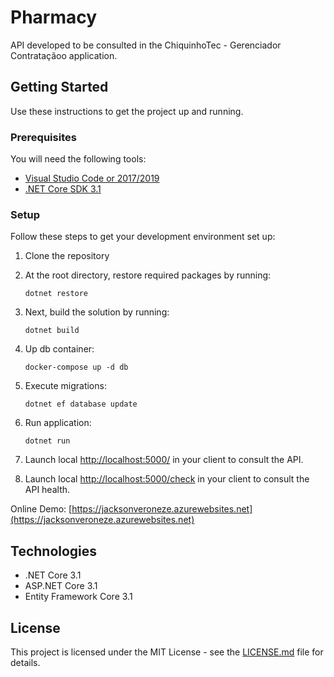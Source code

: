 # Pharmacy

API developed to be consulted in the ChiquinhoTec - Gerenciador Contrataçãoo application.

## Getting Started
Use these instructions to get the project up and running.

### Prerequisites
You will need the following tools:

* [Visual Studio Code or 2017/2019](https://www.visualstudio.com/downloads/)
* [.NET Core SDK 3.1](https://www.microsoft.com/net/download/dotnet-core/2.2)

### Setup
Follow these steps to get your development environment set up:

  1. Clone the repository
  
  2. At the root directory, restore required packages by running:
     ```
     dotnet restore
     ```
  3. Next, build the solution by running:
     ```
     dotnet build
     ```
  3. Up db container:
     ```
     docker-compose up -d db
     ```
  4. Execute migrations:
     ```
     dotnet ef database update
     ```
  5. Run application:
     ```
	 dotnet run 
	   ```
  5. Launch local [http://localhost:5000/](http://localhost:5000/) in your client to consult the API.
  
  6. Launch local [http://localhost:5000/check](http://localhost:5000/check) in your client to consult the API health.


  Online Demo: [https://jacksonveroneze.azurewebsites.net](https://jacksonveroneze.azurewebsites.net)

## Technologies
* .NET Core 3.1
* ASP.NET Core 3.1
* Entity Framework Core 3.1

## License

This project is licensed under the MIT License - see the [LICENSE.md](https://github.com/jacksonveroneze/Pharmacy-API/blob/develop/LICENSE) file for details.
